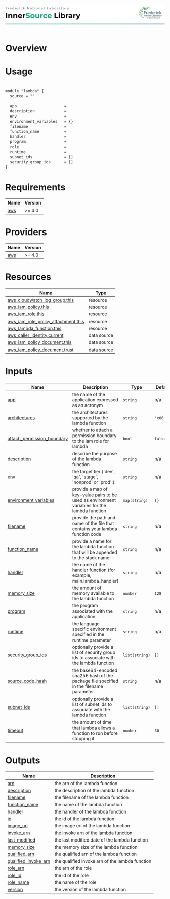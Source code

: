 ![Frederick National Laboratory](./assets/fnl.svg)

# Overview 

# Usage 



<pre><code>
module "lambda" {
  source = ""

  app                     = 
  description             = 
  env                     = 
  environment_variables   = {}
  filename                = 
  function_name           = 
  handler                 = 
  program                 = 
  role                    = 
  runtime                 = 
  subnet_ids              = []
  security_group_ids      = []
}
</code></pre>


<!-- BEGIN_TF_DOCS -->
# Requirements

| Name | Version |
|------|---------|
| <a name="requirement_aws"></a> [aws](#requirement\_aws) | >= 4.0 |

# Providers

| Name | Version |
|------|---------|
| <a name="provider_aws"></a> [aws](#provider\_aws) | >= 4.0 |

# Resources

| Name | Type |
|------|------|
| [aws_cloudwatch_log_group.this](https://registry.terraform.io/providers/hashicorp/aws/latest/docs/resources/cloudwatch_log_group) | resource |
| [aws_iam_policy.this](https://registry.terraform.io/providers/hashicorp/aws/latest/docs/resources/iam_policy) | resource |
| [aws_iam_role.this](https://registry.terraform.io/providers/hashicorp/aws/latest/docs/resources/iam_role) | resource |
| [aws_iam_role_policy_attachment.this](https://registry.terraform.io/providers/hashicorp/aws/latest/docs/resources/iam_role_policy_attachment) | resource |
| [aws_lambda_function.this](https://registry.terraform.io/providers/hashicorp/aws/latest/docs/resources/lambda_function) | resource |
| [aws_caller_identity.current](https://registry.terraform.io/providers/hashicorp/aws/latest/docs/data-sources/caller_identity) | data source |
| [aws_iam_policy_document.this](https://registry.terraform.io/providers/hashicorp/aws/latest/docs/data-sources/iam_policy_document) | data source |
| [aws_iam_policy_document.trust](https://registry.terraform.io/providers/hashicorp/aws/latest/docs/data-sources/iam_policy_document) | data source |

# Inputs

| Name | Description | Type | Default | Required |
|------|-------------|------|---------|:--------:|
| <a name="input_app"></a> [app](#input\_app) | the name of the application expressed as an acronym | `string` | n/a | yes |
| <a name="input_architectures"></a> [architectures](#input\_architectures) | the architectures supported by the lambda function | `string` | `"x86_64"` | no |
| <a name="input_attach_permission_boundary"></a> [attach\_permission\_boundary](#input\_attach\_permission\_boundary) | whether to attach a permission boundary to the iam role for lambda | `bool` | `false` | no |
| <a name="input_description"></a> [description](#input\_description) | describe the purpose of the lambda function | `string` | n/a | yes |
| <a name="input_env"></a> [env](#input\_env) | the target tier ('dev', 'qa', 'stage', 'nonprod' or 'prod'.) | `string` | n/a | yes |
| <a name="input_environment_variables"></a> [environment\_variables](#input\_environment\_variables) | provide a map of key-value pairs to be used as environment variables for the lambda function | `map(string)` | `{}` | no |
| <a name="input_filename"></a> [filename](#input\_filename) | provide the path and name of the file that contains your lambda function code | `string` | n/a | yes |
| <a name="input_function_name"></a> [function\_name](#input\_function\_name) | provide a name for the lambda function that will be appended to the stack name | `string` | n/a | yes |
| <a name="input_handler"></a> [handler](#input\_handler) | the name of the handler function (for example, main.lambda\_handler) | `string` | n/a | yes |
| <a name="input_memory_size"></a> [memory\_size](#input\_memory\_size) | the amount of memory available to the lambda function | `number` | `128` | no |
| <a name="input_program"></a> [program](#input\_program) | the program associated with the application | `string` | n/a | yes |
| <a name="input_runtime"></a> [runtime](#input\_runtime) | the language-specific environment specified in the runtime parameter | `string` | n/a | yes |
| <a name="input_security_group_ids"></a> [security\_group\_ids](#input\_security\_group\_ids) | optionally provide a list of security group ids to associate with the lambda function | `list(string)` | `[]` | no |
| <a name="input_source_code_hash"></a> [source\_code\_hash](#input\_source\_code\_hash) | the base64-encoded sha256 hash of the package file specified in the filename parameter | `string` | n/a | yes |
| <a name="input_subnet_ids"></a> [subnet\_ids](#input\_subnet\_ids) | optionally provide a list of subnet ids to associate with the lambda function | `list(string)` | `[]` | no |
| <a name="input_timeout"></a> [timeout](#input\_timeout) | the amount of time that lambda allows a function to run before stopping it | `number` | `30` | no |

# Outputs

| Name | Description |
|------|-------------|
| <a name="output_arn"></a> [arn](#output\_arn) | the arn of the lambda function |
| <a name="output_description"></a> [description](#output\_description) | the description of the lambda function |
| <a name="output_filename"></a> [filename](#output\_filename) | the filename of the lambda function |
| <a name="output_function_name"></a> [function\_name](#output\_function\_name) | the name of the lambda function |
| <a name="output_handler"></a> [handler](#output\_handler) | the handler of the lambda function |
| <a name="output_id"></a> [id](#output\_id) | the id of the lambda function |
| <a name="output_image_uri"></a> [image\_uri](#output\_image\_uri) | the image uri of the lambda function |
| <a name="output_invoke_arn"></a> [invoke\_arn](#output\_invoke\_arn) | the invoke arn of the lambda function |
| <a name="output_last_modified"></a> [last\_modified](#output\_last\_modified) | the last modified date of the lambda function |
| <a name="output_memory_size"></a> [memory\_size](#output\_memory\_size) | the memory size of the lambda function |
| <a name="output_qualified_arn"></a> [qualified\_arn](#output\_qualified\_arn) | the qualified arn of the lambda function |
| <a name="output_qualified_invoke_arn"></a> [qualified\_invoke\_arn](#output\_qualified\_invoke\_arn) | the qualified invoke arn of the lambda function |
| <a name="output_role_arn"></a> [role\_arn](#output\_role\_arn) | the arn of the role |
| <a name="output_role_id"></a> [role\_id](#output\_role\_id) | the id of the role |
| <a name="output_role_name"></a> [role\_name](#output\_role\_name) | the name of the role |
| <a name="output_version"></a> [version](#output\_version) | the version of the lambda function |
<!-- END_TF_DOCS -->